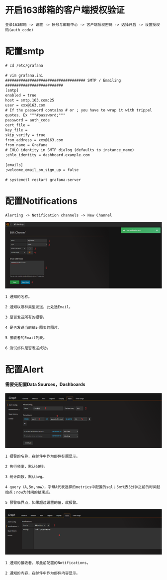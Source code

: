 # 开启163邮箱的客户端授权验证
```
登录163邮箱 -> 设置 -> 帐号与邮箱中心 -> 客户端授权密码 -> 选择开启 -> 设置授权码(auth_code)
```

# 配置smtp
```
# cd /etc/grafana

# vim grafana.ini
#################################### SMTP / Emailing ##########################
[smtp]
enabled = true
host = smtp.163.com:25
user = xxx@163.com
# If the password contains # or ; you have to wrap it with trippel quotes. Ex """#password;"""
password = auth_code
cert_file =
key_file =
skip_verify = true
from_address = xxx@163.com
from_name = Grafana
# EHLO identity in SMTP dialog (defaults to instance_name)
;ehlo_identity = dashboard.example.com

[emails]
;welcome_email_on_sign_up = false

# systemctl restart grafana-server
```

# 配置Notifications
```
Alerting -> Notification channels -> New Channel 
```

![](images/grafana-email.png)

```
1 通知的名称。

2 通知以哪种类型发送，此处选Email。

3 是否发送所有的报警。

4 是否发送当前统计图表的图片。

5 接收者的Email列表。

6 测试邮件是否发送成功。
```

# 配置Alert
#### 需要先配置Data Sources，Dashboards

![](images/grafana-alert-config.png)

```
1 报警的名称，在邮件中作为邮件标题显示。

2 执行频率，默认60秒。

3 统计函数，默认avg。

4 query（A,5m,now），字母A代表选择的metrics中配置的sql；5m代表5分钟之前的时间起始点；now为时间的结束点。

5 预警临界点，如果超过设置的值，就报警。
```

![](images/grafana-alert-notification.png)

```
1 通知的接收者，即此前配置的Notifications。

2 通知的内容，在邮件中作为邮件内容显示。
```